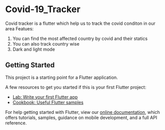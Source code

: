 # Covid-19_Tracker
Covid tracker is a flutter which help us to track the covid conditon in our area 
Featues:
1. You can find the most affected country by covid and their statics
2. You can also track country wise
3. Dark and light mode

## Getting Started

This project is a starting point for a Flutter application.

A few resources to get you started if this is your first Flutter project:

- [Lab: Write your first Flutter app](https://flutter.dev/docs/get-started/codelab)
- [Cookbook: Useful Flutter samples](https://flutter.dev/docs/cookbook)

For help getting started with Flutter, view our
[online documentation](https://flutter.dev/docs), which offers tutorials,
samples, guidance on mobile development, and a full API reference.
